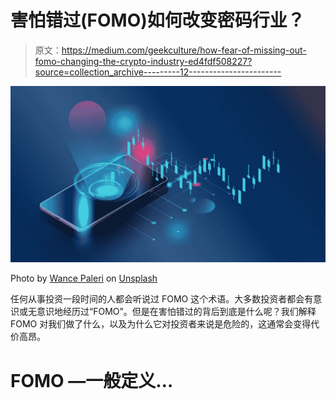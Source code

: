# 害怕错过(FOMO)如何改变密码行业？

> 原文：<https://medium.com/geekculture/how-fear-of-missing-out-fomo-changing-the-crypto-industry-ed4fdf508227?source=collection_archive---------12----------------------->

![](img/6e17adee0157ee1202434cdf192c8fef.png)

Photo by [Wance Paleri](https://unsplash.com/@wance0003000?utm_source=medium&utm_medium=referral) on [Unsplash](https://unsplash.com?utm_source=medium&utm_medium=referral)

任何从事投资一段时间的人都会听说过 FOMO 这个术语。大多数投资者都会有意识或无意识地经历过“FOMO”。但是在害怕错过的背后到底是什么呢？我们解释 FOMO 对我们做了什么，以及为什么它对投资者来说是危险的，这通常会变得代价高昂。

# FOMO —一般定义…